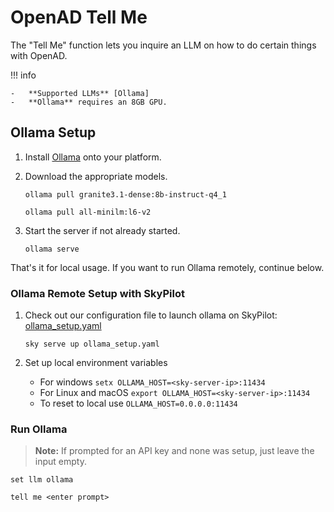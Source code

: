 # OpenAD Tell Me

The "Tell Me" function lets you inquire an LLM on how to do certain things with OpenAD.

!!! info

    -   **Supported LLMs** [Ollama]
    -   **Ollama** requires an 8GB GPU.

## Ollama Setup

1.  Install [Ollama] onto your platform.

2.  Download the appropriate models.

    ```shell
    ollama pull granite3.1-dense:8b-instruct-q4_1
    ```
    ```shell
    ollama pull all-minilm:l6-v2
    ```

3.  Start the server if not already started.

    ```shell
    ollama serve
    ```

That's it for local usage. If you want to run Ollama remotely, continue below.

### Ollama Remote Setup with SkyPilot

1.  Check out our configuration file to launch ollama on SkyPilot: [ollama_setup.yaml](https://github.com/acceleratedscience/open-ad-toolkit/blob/main/openad/ollama_setup.yaml)

    ```shell
    sky serve up ollama_setup.yaml
    ```

1.  Set up local environment variables

    -   For windows `setx OLLAMA_HOST=<sky-server-ip>:11434`
    -   For Linux and macOS `export OLLAMA_HOST=<sky-server-ip>:11434`
    -   To reset to local use `OLLAMA_HOST=0.0.0.0:11434`

### Run Ollama

> **Note:** If prompted for an API key and none was setup, just leave the input empty.

```shell
set llm ollama
```
```shell
tell me <enter prompt>
```

[Ollama]: https://ollama.com
